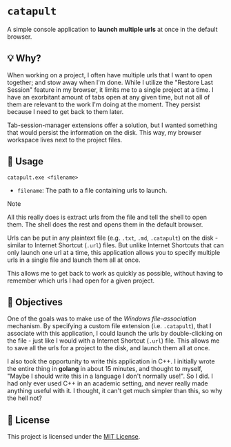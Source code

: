 ﻿# `catapult`

A simple console application to **launch multiple urls** at once in the default browser.

## 💡 Why?

When working on a project, I often have multiple urls that I want to open together; and stow away when I'm done. While I utilize the "Restore Last Session" feature in my browser, it limits me to a single project at a time. I have an exorbitant amount of tabs open at any given time, but not all of them are relevant to the work I'm doing at the moment. They persist because I need to get back to them later.

Tab-session-manager extensions offer a solution, but I wanted something that would persist the information on the disk. This way, my browser workspace lives next to the project files.

## 📘 Usage

```
catapult.exe <filename>
```

- `filename`: The path to a file containing urls to launch.

> [!NOTE]
>
> All this really does is extract urls from the file and tell the shell to open them. The shell does the rest and opens them in the default browser.

Urls can be put in any plaintext file (e.g. `.txt`, `.md`, `.catapult`) on the disk - similar to Internet Shortcut (`.url`) files.
But unlike Internet Shortcuts that can only launch one url at a time, this application allows you to specify multiple urls in a single file and launch them all at once.

This allows me to get back to work as quickly as possible, without having to remember which urls I had open for a given project.

## 🎯 Objectives

One of the goals was to make use of the _Windows file-association_ mechanism. By specifying a custom file extension (i.e. `.catapult`), that I associate with this application,
I could launch the urls by double-clicking on the file - just like I would with a Internet Shortcut (`.url`) file. This allows me to save all the urls for a project to the disk, and launch them all at once.

I also took the opportunity to write this application in C++. I initially wrote the entire thing in **golang** in about 15 minutes,
and thought to myself, "Maybe I should write this in a language I don't normally use!". So I did. I had only ever used C++ in an academic setting, and never really made anything useful with it.
I thought, it can't get much simpler than this, so why the hell not?

## 📄 License

This project is licensed under the [MIT License](LICENSE.md).
